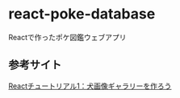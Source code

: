 # react-poke-database

Reactで作ったポケ図鑑ウェブアプリ

## 参考サイト
[Reactチュートリアル1：犬画像ギャラリーを作ろう](https://zenn.dev/likr/articles/6be53ca64f29aa035f07)
